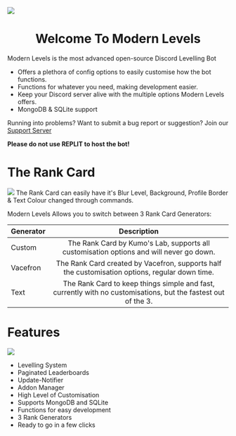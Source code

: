 ![](https://cdn.discordapp.com/attachments/831180817064656907/958877659629248512/Modern_Levels.png)
<p align="center">
  <a href="https://discord.gg/UgvTHmuyNK
    <img src="https://discordapp.com/api/guilds/809362745354354688/widget.png?style=shield" alt="Discord Server">
  </a><h1 align="center">Welcome To Modern Levels</h1>
      </p>
                        
Modern Levels is the most advanced open-source Discord Levelling Bot
                        
<ul>
<li>Offers a plethora of config options to easily customise how the bot functions.</li>
<li>Functions for whatever you need, making development easier.</li>
<li>Keep your Discord server alive with the multiple options Modern Levels offers.</li>
<li>MongoDB & SQLite support
</ul>


Running into problems? Want to submit a bug report or suggestion? Join our [Support Server](https://discord.gg/UgvTHmuyNK)
                        
**Please do not use REPLIT to host the bot!**


# The Rank Card
![](https://media.discordapp.net/attachments/831180817064656907/958884572270067803/Modern_Levels_1.png?width=998&height=285)
The Rank Card can easily have it's Blur Level, Background, Profile Border & Text Colour changed through commands.
            
Modern Levels Allows you to switch between 3 Rank Card Generators:
            
| Generator        | Description           |
| ------------- |:-------------:|
| Custom      | The Rank Card by Kumo's Lab, supports all customisation options and will never go down. |
| Vacefron      | The Rank Card created by Vacefron, supports half the customisation options, regular down time.      |
| Text | The Rank Card to keep things simple and fast, currently with no customisations, but the fastest out of the 3.      |


# Features
![](https://media.discordapp.net/attachments/831180817064656907/958887123900067910/Modern_Levels_4.png?width=998&height=285)
<ul>
    <li>Levelling System</li>
    <li>Paginated Leaderboards</li>
    <li>Update-Notifier</li>
    <li>Addon Manager</li>
    <li>High Level of Customisation</li>
    <li>Supports MongoDB and SQLite</li>
    <li>Functions for easy development</li>
    <li>3 Rank Generators</li>
    <li>Ready to go in a few clicks</li>
</ul>
